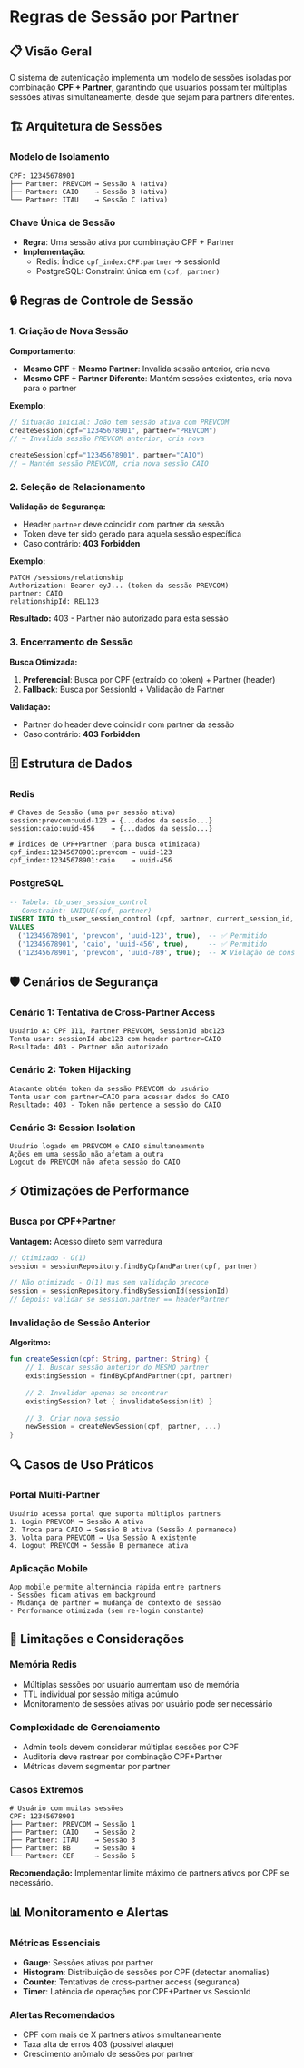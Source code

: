 # Regras de Sessão por Partner

## 📋 Visão Geral
O sistema de autenticação implementa um modelo de sessões isoladas por combinação **CPF + Partner**, garantindo que usuários possam ter múltiplas sessões ativas simultaneamente, desde que sejam para partners diferentes.

## 🏗️ Arquitetura de Sessões

### Modelo de Isolamento
```
CPF: 12345678901
├── Partner: PREVCOM → Sessão A (ativa)
├── Partner: CAIO    → Sessão B (ativa)
└── Partner: ITAU    → Sessão C (ativa)
```

### Chave Única de Sessão
- **Regra**: Uma sessão ativa por combinação CPF + Partner
- **Implementação**: 
  - Redis: Índice `cpf_index:CPF:partner` → sessionId
  - PostgreSQL: Constraint única em `(cpf, partner)`

## 🔒 Regras de Controle de Sessão

### 1. Criação de Nova Sessão
**Comportamento:**
- **Mesmo CPF + Mesmo Partner**: Invalida sessão anterior, cria nova
- **Mesmo CPF + Partner Diferente**: Mantém sessões existentes, cria nova para o partner

**Exemplo:**
```kotlin
// Situação inicial: João tem sessão ativa com PREVCOM
createSession(cpf="12345678901", partner="PREVCOM") 
// → Invalida sessão PREVCOM anterior, cria nova

createSession(cpf="12345678901", partner="CAIO")
// → Mantém sessão PREVCOM, cria nova sessão CAIO
```

### 2. Seleção de Relacionamento
**Validação de Segurança:**
- Header `partner` deve coincidir com partner da sessão
- Token deve ter sido gerado para aquela sessão específica
- Caso contrário: **403 Forbidden**

**Exemplo:**
```http
PATCH /sessions/relationship
Authorization: Bearer eyJ... (token da sessão PREVCOM)
partner: CAIO  
relationshipId: REL123
```
**Resultado:** 403 - Partner não autorizado para esta sessão

### 3. Encerramento de Sessão
**Busca Otimizada:**
1. **Preferencial**: Busca por CPF (extraído do token) + Partner (header)
2. **Fallback**: Busca por SessionId + Validação de Partner

**Validação:**
- Partner do header deve coincidir com partner da sessão
- Caso contrário: **403 Forbidden**

## 🗄️ Estrutura de Dados

### Redis
```
# Chaves de Sessão (uma por sessão ativa)
session:prevcom:uuid-123 → {...dados da sessão...}
session:caio:uuid-456    → {...dados da sessão...}

# Índices de CPF+Partner (para busca otimizada)
cpf_index:12345678901:prevcom → uuid-123
cpf_index:12345678901:caio    → uuid-456
```

### PostgreSQL
```sql
-- Tabela: tb_user_session_control
-- Constraint: UNIQUE(cpf, partner)
INSERT INTO tb_user_session_control (cpf, partner, current_session_id, is_active) 
VALUES 
  ('12345678901', 'prevcom', 'uuid-123', true),  -- ✅ Permitido
  ('12345678901', 'caio', 'uuid-456', true),     -- ✅ Permitido  
  ('12345678901', 'prevcom', 'uuid-789', true);  -- ❌ Violação de constraint
```

## 🛡️ Cenários de Segurança

### Cenário 1: Tentativa de Cross-Partner Access
```
Usuário A: CPF 111, Partner PREVCOM, SessionId abc123
Tenta usar: sessionId abc123 com header partner=CAIO
Resultado: 403 - Partner não autorizado
```

### Cenário 2: Token Hijacking
```
Atacante obtém token da sessão PREVCOM do usuário
Tenta usar com partner=CAIO para acessar dados do CAIO
Resultado: 403 - Token não pertence a sessão do CAIO
```

### Cenário 3: Session Isolation
```
Usuário logado em PREVCOM e CAIO simultaneamente
Ações em uma sessão não afetam a outra
Logout do PREVCOM não afeta sessão do CAIO
```

## ⚡ Otimizações de Performance

### Busca por CPF+Partner
**Vantagem:** Acesso direto sem varredura
```kotlin
// Otimizado - O(1)
session = sessionRepository.findByCpfAndPartner(cpf, partner)

// Não otimizado - O(1) mas sem validação precoce
session = sessionRepository.findBySessionId(sessionId)
// Depois: validar se session.partner == headerPartner
```

### Invalidação de Sessão Anterior
**Algoritmo:**
```kotlin
fun createSession(cpf: String, partner: String) {
    // 1. Buscar sessão anterior do MESMO partner
    existingSession = findByCpfAndPartner(cpf, partner)
    
    // 2. Invalidar apenas se encontrar
    existingSession?.let { invalidateSession(it) }
    
    // 3. Criar nova sessão
    newSession = createNewSession(cpf, partner, ...)
}
```

## 🔍 Casos de Uso Práticos

### Portal Multi-Partner
```
Usuário acessa portal que suporta múltiplos partners
1. Login PREVCOM → Sessão A ativa
2. Troca para CAIO → Sessão B ativa (Sessão A permanece)
3. Volta para PREVCOM → Usa Sessão A existente
4. Logout PREVCOM → Sessão B permanece ativa
```

### Aplicação Mobile
```
App mobile permite alternância rápida entre partners
- Sessões ficam ativas em background
- Mudança de partner = mudança de contexto de sessão
- Performance otimizada (sem re-login constante)
```

## 🚨 Limitações e Considerações

### Memória Redis
- Múltiplas sessões por usuário aumentam uso de memória
- TTL individual por sessão mitiga acúmulo
- Monitoramento de sessões ativas por usuário pode ser necessário

### Complexidade de Gerenciamento
- Admin tools devem considerar múltiplas sessões por CPF
- Auditoria deve rastrear por combinação CPF+Partner
- Métricas devem segmentar por partner

### Casos Extremos
```
# Usuário com muitas sessões
CPF: 12345678901
├── Partner: PREVCOM → Sessão 1
├── Partner: CAIO    → Sessão 2  
├── Partner: ITAU    → Sessão 3
├── Partner: BB      → Sessão 4
└── Partner: CEF     → Sessão 5
```

**Recomendação:** Implementar limite máximo de partners ativos por CPF se necessário.

## 📊 Monitoramento e Alertas

### Métricas Essenciais
- **Gauge**: Sessões ativas por partner
- **Histogram**: Distribuição de sessões por CPF (detectar anomalias)
- **Counter**: Tentativas de cross-partner access (segurança)
- **Timer**: Latência de operações por CPF+Partner vs SessionId

### Alertas Recomendados
- CPF com mais de X partners ativos simultaneamente
- Taxa alta de erros 403 (possível ataque)
- Crescimento anômalo de sessões por partner